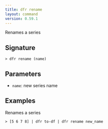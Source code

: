```yaml
---
title: dfr rename
layout: command
version: 0.59.1
---
```


Renames a series

## Signature

```> dfr rename (name)```

## Parameters

 -  `name`: new series name

## Examples

Renames a series
```shell
> [5 6 7 8] | dfr to-df | dfr rename new_name
```
